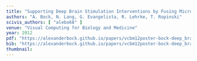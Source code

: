 ```yaml
---
title: "Supporting Deep Brain Stimulation Interventions by Fusing Microelectrode Recordings with Imaging Data"
authors: "A. Bock, N. Lang, G. Evangelista, R. Lehrke, T. Ropinski"
scivis_authors: [ "alebo68" ]
venue: "Visual Computing for Biology and Medicine"
year: 2012
pdf: "https://alexanderbock.github.io/papers/vcbm12poster-bock-deep_brain_stimulation.pdf"
bib: "https://alexanderbock.github.io/papers/vcbm12poster-bock-deep_brain_stimulation.bib"
thumbnail: 
---
```



